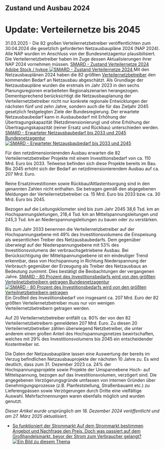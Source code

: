





## Zustand und Ausbau 2024
# Update: Verteilernetze bis 2045


31.03.2025 - Die 82 großen Verteilernetzbetreiber veröffentlichten zum 30.04.2024 die gesetzlich geforderten Netzausbaupläne 2024 (NAP 2024). Alle NAP wurden im Anschluss von der Bundesnetzagentur plausibilisiert. Die Verteilernetzbetreiber haben im Zuge dessen Aktualisierungen ihrer NAP 2024 vornehmen müssen.
[ SMARD - Zustand Verteilernetze 2024 Adobe Stock / hykoe ![SMARD - Zustand Verteilernetze 2024](https://www.smard.de/resource/blob/215542/f959b0cb25bb3f356986f32320cc9a3b/adobestock-86084861-data.jpg) ](https://www.smard.de/resource/blob/215542/f959b0cb25bb3f356986f32320cc9a3b/adobestock-86084861-data.jpg)
Mit den Netzausbauplänen 2024 haben die 82 größten [Verteilernetzbetreiber](https://www.smard.de/page/home/wiki-article/446/215536/verteilernetzbetreiber) den kommenden Bedarf an Netzausbau abgeschätzt. Als Grundlage der Netzausbaupläne wurden die erstmals im Jahr 2023 in den sechs Planungsregionen erarbeiteten Regionalszenarien herangezogen. Dementsprechend berücksichtigt die Netzausbauplanung der Verteilernetzbetreiber nicht nur konkrete regionale Entwicklungen der nächsten fünf und zehn Jahre, sondern auch die für das Zieljahr 2045 gesetzlich festgelegten Ziele der Bundesregierung.
Der erwartete Netzausbaubedarf kann in Ausbaubedarf mit Erhöhung der Übertragungskapazität (Netzdimensionierung) und ohne Erhöhung der Übertragungskapazität (reiner Ersatz und Rückbau) unterschieden werden.
[ SMARD - Erwarteter Netzausbaubedarf bis 2033 und 2045 Bundesnetzagentur ![SMARD - Erwarteter Netzausbaubedarf bis 2033 und 2045](https://www.smard.de/resource/blob/216480/c1c15f5ce68e1689e268e4c8cca9bc0d/vnb-1-data.jpg) ](https://www.smard.de/resource/blob/216480/c1c15f5ce68e1689e268e4c8cca9bc0d/vnb-1-data.jpg)
  
Für den netzdimensionierenden Ausbau erwarten die 82 Verteilernetzbetreiber Projekte mit einem Investitionsbedarf von ca. 110 Mrd. Euro bis 2033. Teilweise befinden sich diese Projekte bereits im Bau. Bis 2045 erhöht sich der Bedarf an netzdimensionierendem Ausbau auf ca. 207 Mrd. Euro.  
  
Reine Ersatzinvestitionen sowie Rückbau/Altlastentsorgung sind in den genannten Zahlen nicht enthalten. Sie betragen gemäß den abgegebenen Meldungen der Verteilernetzbetreiber ca. 15 Mrd. Euro bis 2033 bzw. ca. 30 Mrd. Euro bis 2045.
  




  
Bezogen auf die Leitungskilometer sind bis zum Jahr 2045 38,6 Tsd. km an Hochspannungsleitungen, 218,4 Tsd. km an Mittelspannungsleitungen und 245,3 Tsd. km an Niederspannungsleitungen zu bauen oder zu verstärken.




















Bis zum Jahr 2033 benennen die Verteilernetzbetreiber auf der Hochspannungsebene mit 49% des Investitionsvolumens die Einspeisung als wesentlichen Treiber des Netzausbaubedarfs. Dem gegenüber überwiegt auf der Niederspannungsebene mit 53% des Investitionsvolumens der verbrauchsgetriebene Ausbau. Bei Berücksichtigung der Mittelspannungsebene ist ein eindeutiger Trend erkennbar, dass von Hochspannung in Richtung Niederspannung der Verbrauch gegenüber der Erzeugung als Treiber des Netzausbaus an Bedeutung zunimmt. Dies bestätigt die Beobachtungen der vergangenen Jahre.
[ SMARD - 80 Prozent des Investitionsbedarfs wird von den größten Verteilnetzbetreibern getragen Bundesnetzagentur ![SMARD - 80 Prozent des Investitionsbedarfs wird von den größten Verteilnetzbetreibern getragen](https://www.smard.de/resource/blob/216478/3e232cf0837e1c01b81be674a03bf175/vnb-2-data.jpg) ](https://www.smard.de/resource/blob/216478/3e232cf0837e1c01b81be674a03bf175/vnb-2-data.jpg)
Ein Großteil des Investitionsbedarf von insgesamt ca. 207 Mrd. Euro der 82 größten Verteilernetzbetreiber muss nur von wenigen Verteilernetzbetreibern getragen werden.  
  
Auf 20 Verteilernetzbetreiber entfällt ca. 80% der von den 82 Verteilernetzbetreibern gemeldeten 207 Mrd. Euro. Zu diesen 20 Verteilernetzbetreiber zählen überwiegend Netzbetreiber, die unter anderem einen großen Anteil des Hochspannungsnetzes bewirtschaften, welches mit 29% des Investitionsvolumens bis 2045 ein entscheidender Kostentreiber ist.  
  
Die Daten der Netzausbaupläne lassen eine Auswertung der bereits im Verzug befindlichen Netzausbauprojekte der nächsten 10 Jahre zu. Es wird deutlich, dass zum 31. Dezember 2023 ca. 24% der Hochspannungsprojekte sowie Projekte der Umspannebene Hoch- auf Mittelspannung, bezogen auf das Investitionsvolumen, verzögert sind. Die angegebenen Verzögerungsgründe umfassen von internen Gründen über Genehmigungsprozesse (z.B. Planfeststellung, Straßenbauamt etc.) zu Lieferengpässen sowie Verzögerungen durch Dritte eine vielfältige Auswahl. Mehrfachnennungen waren ebenfalls möglich und wurden genutzt.



  
_Dieser Artikel wurde ursprünglich am 18. Dezember 2024 veröffentlicht und am 27. März 2025 aktualisiert._


  * [ So funktioniert der Strommarkt Auf dem Strommarkt bestimmen Angebot und Nachfrage den Preis. Doch was passiert auf dem Großhandelsmarkt, bevor der Strom zum Verbraucher gelangt? ![Ein Bild zu diesem Thema](https://www.smard.de/page/home/topic-article/444/215544/update-verteilernetze-bis-2045) ](https://www.smard.de/page/home/wiki-article/446/384/so-funktioniert-der-strommarkt)







